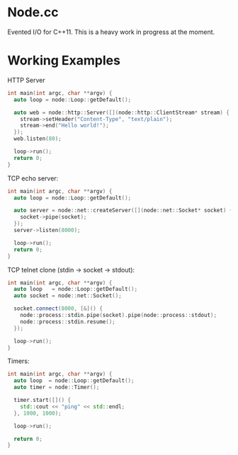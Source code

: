 Node.cc
=======
Evented I/O for C++11. This is a heavy work in progress at the moment.

Working Examples
================

HTTP Server
```c++
int main(int argc, char **argv) {
  auto loop = node::Loop::getDefault();

  auto web = node::http::Server([](node::http::ClientStream* stream) {
    stream->setHeader("Content-Type", "text/plain");
    stream->end("Hello world!");
  });
  web.listen(80);

  loop->run();
  return 0;
}
```

TCP echo server:
```c++
int main(int argc, char **argv) {
  auto loop = node::Loop::getDefault();

  auto server = node::net::createServer([](node::net::Socket* socket) {
    socket->pipe(socket);
  });
  server->listen(8000);

  loop->run();
  return 0;
}
```

TCP telnet clone (stdin -> socket -> stdout):
```c++
int main(int argc, char **argv) {
  auto loop   = node::Loop::getDefault();
  auto socket = node::net::Socket();

  socket.connect(8000, [&]() {
    node::process::stdin.pipe(socket).pipe(node::process::stdout);
    node::process::stdin.resume();
  });

  loop->run();
}
```

Timers:
```c++
int main(int argc, char **argv) {
  auto loop  = node::Loop::getDefault();
  auto timer = node::Timer();

  timer.start([]() {
    std::cout << "ping" << std::endl;
  }, 1000, 1000);

  loop->run();

  return 0;
}
```